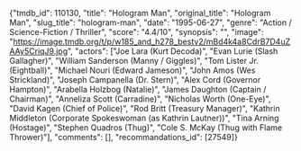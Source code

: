 {"tmdb_id": 110130, "title": "Hologram Man", "original_title": "Hologram Man", "slug_title": "hologram-man", "date": "1995-06-27", "genre": "Action / Science-Fiction / Thriller", "score": "4.4/10", "synopsis": "", "image": "https://image.tmdb.org/t/p/w185_and_h278_bestv2/mBd4k4a8CdrB7D4uZAAy5CriqJ9.jpg", "actors": ["Joe Lara (Kurt Decoda)", "Evan Lurie (Slash Gallagher)", "William Sanderson (Manny / Giggles)", "Tom Lister Jr. (Eightball)", "Michael Nouri (Edward Jameson)", "John Amos (Wes Strickland)", "Joseph Campanella (Dr. Stern)", "Alex Cord (Governor Hampton)", "Arabella Holzbog (Natalie)", "James Daughton (Captain / Chairman)", "Anneliza Scott (Carradine)", "Nicholas Worth (One-Eye)", "David Kagen (Chief of Police)", "Rod Britt (Treasury Manager)", "Kathrin Middleton (Corporate Spokeswoman (as Kathrin Lautner))", "Tina Arning (Hostage)", "Stephen Quadros (Thug)", "Cole S. McKay (Thug with Flame Thrower)"], "comments": [], "recommandations_id": [27549]}
